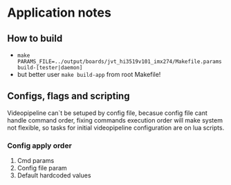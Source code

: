 # Application notes

## How to build
* ```make PARAMS_FILE=../output/boards/jvt_hi3519v101_imx274/Makefile.params build-[tester|daemon]```
* but better user ```make build-app``` from root Makefile!

## Configs, flags and scripting

Videopipeline can`t be setuped by config file, becasue config file cant handle command order,
fixing commands execution order will make system not flexible, so tasks for initial videopipeline
configuration are on lua scripts.

### Config apply order

1. Cmd params
2. Config file param
3. Default hardcoded values